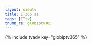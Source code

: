 ```yaml
--- 
layout: sieutv
title: IT365 s1
tags: [ITtv]
thumb_re: globiptv365
---
```

{% include tvadv key="globiptv365" %} 
